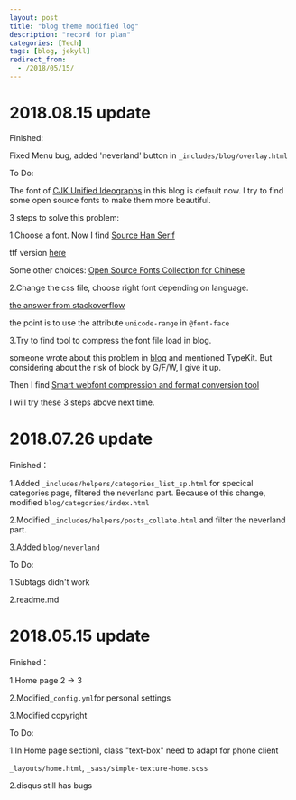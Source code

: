 ```yaml
---
layout: post
title: "blog theme modified log"
description: "record for plan"
categories: [Tech]
tags: [blog, jekyll]
redirect_from:
  - /2018/05/15/
---
```

# 2018.08.15 update

Finished:

Fixed Menu bug, added 'neverland' button in `_includes/blog/overlay.html`

To Do:

The font of [CJK Unified Ideographs](https://en.wikipedia.org/wiki/CJK_Unified_Ideographs) in this blog is default now. I try to find some open source fonts to make them more beautiful.

3 steps to solve this problem:

1.Choose a font. Now I find [Source Han Serif](https://github.com/adobe-fonts/source-han-serif)

ttf version [here](https://github.com/Pal3love/Source-Han-TrueType)

Some other choices: [Open Source Fonts Collection for Chinese](https://github.com/DrXie/OSFCC)

2.Change the css file, choose right font depending on language.

[the answer from stackoverflow](https://stackoverflow.com/questions/535616/can-css-choose-a-different-default-font-and-size-depending-on-language)

the point is to use the attribute `unicode-range` in `@font-face`

3.Try to find tool to compress the font file load in blog.

someone wrote about this problem in [blog](https://leonax.net/p/7750/use-noto-sans-cjk-as-default-blog-font/) and mentioned TypeKit. But considering about the risk of block by G/F/W, I give it up.

Then I find [Smart webfont compression and format conversion tool](https://github.com/allanguys/font-spider-plus)

I will try these 3 steps above next time.


# 2018.07.26 update

Finished：

1.Added `_includes/helpers/categories_list_sp.html` for specical categories page, filtered the neverland part. Because of this change, modified `blog/categories/index.html`

2.Modified `_includes/helpers/posts_collate.html` and filter the neverland part.

3.Added `blog/neverland`

To Do:

1.Subtags didn't work

2.readme.md


# 2018.05.15 update

Finished：

1.Home page 2 -> 3

2.Modified`_config.yml`for personal settings

3.Modified copyright

To Do:

1.In Home page section1, class "text-box" need to adapt for phone client

`_layouts/home.html`, `_sass/simple-texture-home.scss`

2.disqus still has bugs